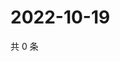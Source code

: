 # 2022-10-19

共 0 条

<!-- BEGIN WEIBO -->
<!-- 最后更新时间 Wed Oct 19 2022 15:41:34 GMT+0800 (China Standard Time) -->

<!-- END WEIBO -->
